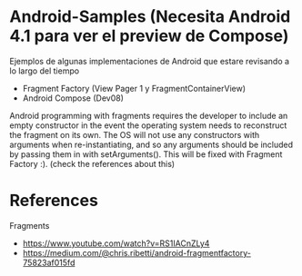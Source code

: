 # Android-Samples (Necesita Android 4.1 para ver el preview de Compose)
Ejemplos de algunas implementaciones de Android que estare revisando a lo largo del tiempo

- Fragment Factory (View Pager 1 y FragmentContainerView)
- Android Compose (Dev08)

Android programming with fragments requires the developer to include an empty constructor in the event the operating system needs to reconstruct the fragment on its own. The OS will not use any constructors with arguments when re-instantiating, and so any arguments should be included by passing them in with setArguments(). This will be fixed with Fragment Factory :). (check the references about this)

# References

Fragments
- https://www.youtube.com/watch?v=RS1IACnZLy4
- https://medium.com/@chris.ribetti/android-fragmentfactory-75823af015fd
